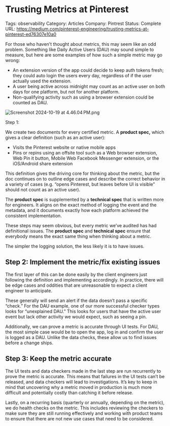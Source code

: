 # Trusting Metrics at Pinterest

Tags: observability
Category: Articles
Company: Pintrest
Status: Complete
URL: https://medium.com/pinterest-engineering/trusting-metrics-at-pinterest-ed76307e10a0

For those who haven’t thought about metrics, this may seem like an odd problem. Something like Daily Active Users (DAU) may sound simple to measure, but here are some examples of how such a simple metric may go wrong:

- An extension version of the app could decide to keep auth tokens fresh; they could auto login the users every day, regardless of if the user actually used the extension.
- A user being active across midnight may count as an active user on both days for one platform, but not for another platform.
- Non-qualifying activity such as using a browser extension could be counted as DAU.

![Screenshot 2024-10-19 at 4.46.04 PM.png](Screenshot_2024-10-19_at_4.46.04_PM.png)

Step 1:

We create two documents for every certified metric. A **product spec,** which gives a clear definition (such as an active user):

- Visits the Pinterest website or native mobile apps
- Pins or repins using an offsite tool such as a Web browser extension, Web Pin it button, Mobile Web Facebook Messenger extension, or the iOS/Android share extension

This definition gives the driving core for thinking about the metric, but the doc continues on to outline edge cases and describe the correct behavior in a variety of cases (e.g. “opens Pinterest, but leaves before UI is visible” should not count as an active user).

The **product spec** is supplemented by a **technical spec** that is written more for engineers. It aligns on the exact method of logging the event and the metadata, and it documents exactly how each platform achieved the consistent implementation.

These steps may seem obvious, but every metric we’ve audited has had definitional issues. The **product spec** and **technical spec** ensure that everybody means the exact same thing when thinking about a metric.

The simpler the logging solution, the less likely it is to have issues.

## **Step 2: Implement the metric/fix existing issues**

The first layer of this can be done easily by the client engineers just following the definition and implementing accordingly. In practice, there will be edge cases and oddities that are unreasonable to expect a client engineer to anticipate.

These generally will send an alert if the data doesn’t pass a specific “check.” For the DAU example, one of our more successful checker types looks for “unexplained DAU.” This looks for users that have the active user event but lack other activity we would expect, such as seeing a pin.

Additionally, we can prove a metric is accurate through UI tests. For DAU, the most simple case would be to open the app, log in and confirm the user is logged as a DAU. Unlike the data checks, these allow us to find issues before a change ships. 

## **Step 3: Keep the metric accurate**

The UI tests and data checkers made in the last step are run recurrently to prove the metric is accurate. This means that failures in the UI tests can’t be released, and data checkers will lead to investigations. It’s key to keep in mind that uncovering why a metric moved in production is much more difficult and potentially costly than catching it before release.

Lastly, on a recurring basis (quarterly or annually, depending on the metric), we do health checks on the metric. This includes reviewing the checkers to make sure they are still running effectively and working with product teams to ensure that there are not new use cases that need to be considered.